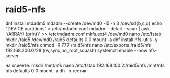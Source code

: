 # raid5-nfs
dnf install mdadm5
mdadm --create /dev/md0 -l5 -n 3 /dev/sd{b,c,d}
echo "DEVICE partitions" > /etc/mdadm.conf
mdadm --detail --scan | awk '/ARRAY/ {print}' >> /etc/mdadm.conf
mkfs.ext4 /dev/md0
nano /etc/fstab
mkdir /raid5
/dev/md0 /raid5 defaults 0 0
mount -a
dnf install nfs-utils -y
mkdir /raid5/nfs
chmod -R 777 /raid5/nfs 
nano /etc/exports
/raid5/nfs 192.168.200.0/28 (rw,sync,no_root_squash)
systemctl enable --now nfs-server


на клиенте:
mkdir /mnt/nfs
nano /etc/fstab
192.168.100.2:/raid5/nfs /mnt/nfs nfs defaults 0 0
mount -a
dh -h тестик

